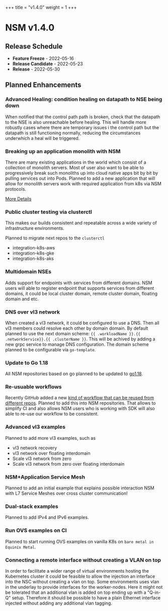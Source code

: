 +++
title = "v1.4.0"
weight = 1
+++

# NSM v1.4.0

## Release Schedule

- **Feature Freeze** -  2022-05-16
- **Release Candidate** -  2022-05-23
- **Release** - 2022-05-30

## Planned Enhancements

### Advanced Healing: condition healing on datapath to NSE being down

When notified that the control path path is broken, check that the datapath to the NSE is also unreachable before healing.
This will handle more robustly cases where there are temporary issues i the control path but the datapath is still
functioning normally, reducing the circumstances underwhich a heal will be triggered.

### Breaking up an application monolith with NSM

There are many existing applications in the world which consist of a collection of monolith servers. Most of user also want to be able to progressively break such monoliths up into cloud native apps bit by bit by pulling services out into Pods. 
Planned to add a new application that will allow for monolith servers work with required application from k8s via NSM protocols.

[More Details](https://github.com/networkservicemesh/cmd-nse-simple-vl3-docker/issues/1) 

### Public cluster testing via clusterctl

This makes our builds consistent and repeatable  across a wide variety of infrastructure environments. 

Planned to migrate next repos to the `clusterctl`

- integration-k8s-aws
- integration-k8s-gke
- integration-k8s-aks

### Multidomain NSEs

Adds support for endpoints with services from different domains. NSM users will able to register endpoint that supports services from different domains, it could be local cluster domain, remote cluster domain, floating domain and etc.


### DNS over vl3 network

When created a vl3 network, it could be configured to use a DNS. Then all vl3 members could resolve each other by domain domain. 
By default planned to use the next domain scheme: `{{ .workloadName }}.{{ .networkService}}.{{ .clusterName }}`.
This will be achived by adding a new grpc service to manage DNS configuration. The domain scheme planned to be configurable via `go-template`.

### Update to Go 1.18

All NSM repositories based on go planned to be updated to [go1.18](https://go.dev/blog/go1.18).

### Re-usuable workflows

Recently GitHub added a new [kind of workflow that can be reused from different repos](https://docs.github.com/en/actions/using-workflows/reusing-workflows). Planned to add this into NSM repositories. That allows to simplify CI and also allows NSM users who is working with SDK will also able to re-use our workflow to be consistent.

### Advanced vl3 examples

Planned to add more vl3 examples, such as

- vl3 network recovery
- vl3 network over floating interdomain
- Scale vl3 network from zero
- Scale vl3 network from zero over floating interdomain


### NSM+Application Service Mesh

Planned to add an initial example that explains possible interaction NSM with L7 Service Meshes over cross cluster communication!


### Dual-stack examples

Planned to add IPv4 and IPv6 examples.


### Run OVS examples on CI

Planned to start running OVS examples on vanilla K8s on `bare metal in Equinix Metal`.


### Connecting a remote interface without creating a VLAN on top

In order to facilitate a wider range of virtual environments hosting the Kubernetes cluster it could be feasible to allow the injection an interface into the NSC without creating a vlan on top. Some environments uses vlan in the underlay to provide interfaces for the worker-nodes. Here it might not be tolerated that an additional vlan is added on top ending up with a "Q-in-Q" setup.
Therefore it should be possible to have a plain Ethernet interface injected without adding any additional vlan tagging.